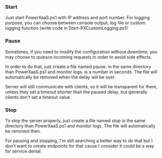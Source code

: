 
### Start

Just start PowerXaaS.ps1 with IP address and port number. For logging purpose, you can choose between console output, log file or custom logging function (write code in Start-PXCustomLogging.ps1)


### Pause

Sometimes, if you need to modify the configuration without downtime, you may choose to quiesce incoming requests in order to avoid side effects.

In order to do that, just create a file named pause.<delay> in the same directory than PowerXaaS.ps1 and monitor logs. <delay> is a number in seconds. The file will automatically be removed when the delay will be over.

Server will still communicate with clients, so it will be transparent for them, unless they set a timeout shorter than the paused delay, but generally clients don't set a timeout value.


### Stop

To stop the server properly, just create a file named stop in the same directory than PowerXaaS.ps1 and monitor logs. The file will automatically be removed then.


For pausing and stopping, I'm still searching a better way to do that but I don't want to create endpoints for that cause I consider it could be a way for service denial.
